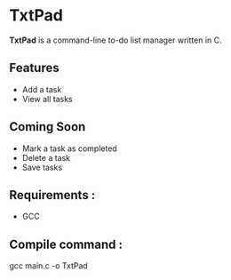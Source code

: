 # TxtPad

**TxtPad** is a command-line to-do list manager written in C.

## Features 

- Add a task
- View all tasks

## Coming Soon 

- Mark a task as completed 
- Delete a task 
- Save tasks

## Requirements : 

- GCC 

## Compile command : 

gcc main.c -o TxtPad